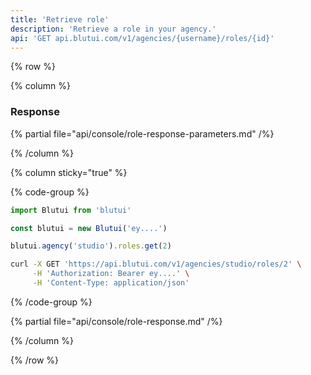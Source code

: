 ```yaml
---
title: 'Retrieve role'
description: 'Retrieve a role in your agency.'
api: 'GET api.blutui.com/v1/agencies/{username}/roles/{id}'
---
```


{% row %}

{% column %}
### Response

{% partial file="api/console/role-response-parameters.md" /%}

{% /column %}

{% column sticky="true" %}

{% code-group %}

```ts {% process=false filename="Node.js" %}
import Blutui from 'blutui'

const blutui = new Blutui('ey....')

blutui.agency('studio').roles.get(2)
```

```bash {% process=false filename="cURL" %}
curl -X GET 'https://api.blutui.com/v1/agencies/studio/roles/2' \
     -H 'Authorization: Bearer ey....' \
     -H 'Content-Type: application/json'
```

{% /code-group %}

{% partial file="api/console/role-response.md" /%}

{% /column %}

{% /row %}
